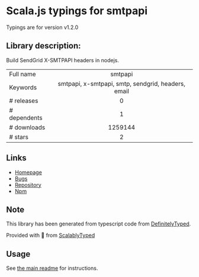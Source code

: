 
# Scala.js typings for smtpapi

Typings are for version v1.2.0

## Library description:
Build SendGrid X-SMTPAPI headers in nodejs.

|                    |                 |
| ------------------ | :-------------: |
| Full name          | smtpapi |
| Keywords           | smtpapi, x-smtpapi, smtp, sendgrid, headers, email |
| # releases         | 0 |
| # dependents       | 1 |
| # downloads        | 1259144 |
| # stars            | 2 |

## Links
- [Homepage](https://github.com/sendgrid/smtpapi-nodejs#readme)
- [Bugs](https://github.com/sendgrid/smtpapi-nodejs/issues)
- [Repository](https://github.com/sendgrid/smtpapi-nodejs)
- [Npm](https://www.npmjs.com/package/smtpapi)
    


## Note
This library has been generated from typescript code from [DefinitelyTyped](https://definitelytyped.org).

Provided with :purple_heart: from [ScalablyTyped](https://github.com/oyvindberg/ScalablyTyped)

## Usage
See [the main readme](../../readme.md) for instructions.


